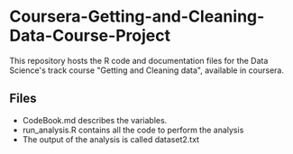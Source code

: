 # Coursera-Getting-and-Cleaning-Data-Course-Project

This repository hosts the R code and documentation files for the Data Science's track course "Getting and Cleaning data", available in coursera.

## Files

* CodeBook.md describes the variables.
* run_analysis.R contains all the code to perform the analysis
* The output of the analysis is called dataset2.txt
